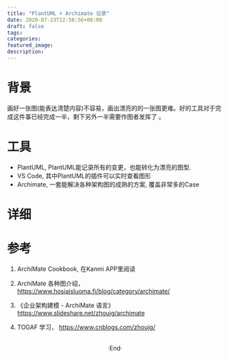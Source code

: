 ```yaml
---
title: "PlantUML + Archimate 记录"
date: 2020-07-23T12:58:56+08:00
draft: false
tags: 
categories: 
featured_image: 
description: 
---
```



# 背景
画好一张图(能表达清楚内容)不容易，画出漂亮的的一张图更难。好的工具对于完成这件事已经完成一半，剩下另外一半需要作图者发挥了 。

# 工具

- PlantUML, PlantUML能记录所有的变更，也能转化为漂亮的图型. 
- VS Code, 其中PlantUML的插件可以实时查看图形
- Archimate, 一套能解决各种架构图的成熟的方案, 覆盖非常多的Case

# 详细


# 参考
1. ArchiMate Cookbook, 在Kanmi APP里阅读

2. ArchiMate 各种图介绍， https://www.hosiaisluoma.fi/blog/category/archimate/ 

3. 《企业架构建模 - ArchiMate 语言》 https://www.slideshare.net/zhoujg/archimate 

4. TOGAF 学习， https://www.cnblogs.com/zhoujg/
<br>

<center>  ·End·  </center>
